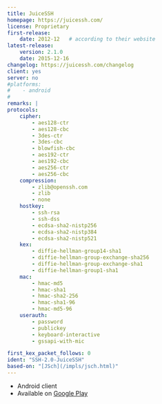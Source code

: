 ```yaml
---
title: JuiceSSH
homepage: https://juicessh.com/
license: Proprietary
first-release:
    date: 2012-12   # according to their website
latest-release:
    version: 2.1.0
    date: 2015-12-16
changelog: https://juicessh.com/changelog
client: yes
server: no
#platforms:
#    - android
#
remarks: |
protocols:
    cipher:
        - aes128-ctr
        - aes128-cbc
        - 3des-ctr
        - 3des-cbc
        - blowfish-cbc
        - aes192-ctr
        - aes192-cbc
        - aes256-ctr
        - aes256-cbc
    compression:
        - zlib@openssh.com
        - zlib
        - none
    hostkey:
        - ssh-rsa
        - ssh-dss
        - ecdsa-sha2-nistp256
        - ecdsa-sha2-nistp384
        - ecdsa-sha2-nistp521
    kex:
        - diffie-hellman-group14-sha1
        - diffie-hellman-group-exchange-sha256
        - diffie-hellman-group-exchange-sha1
        - diffie-hellman-group1-sha1
    mac:
        - hmac-md5
        - hmac-sha1
        - hmac-sha2-256
        - hmac-sha1-96
        - hmac-md5-96
    userauth:
        - password
        - publickey
        - keyboard-interactive
        - gssapi-with-mic

first_kex_packet_follows: 0
ident: "SSH-2.0-JuiceSSH"
based-on: "[JSch](/impls/jsch.html)"
---
```

* Android client
* Available on [Google Play](https://play.google.com/store/apps/details?id=com.sonelli.juicessh)
